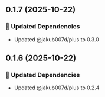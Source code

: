 ## 0.1.7 (2025-10-22)

### 🧱 Updated Dependencies

- Updated @jakub007d/plus to 0.3.0

## 0.1.6 (2025-10-22)

### 🧱 Updated Dependencies

- Updated @jakub007d/plus to 0.2.4
